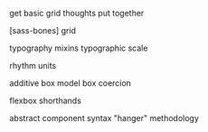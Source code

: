 get basic grid thoughts put together

[sass-bones]
grid

typography mixins
typographic scale

rhythm units


additive box model
box coercion

flexbox shorthands

abstract component syntax
"hanger" methodology
